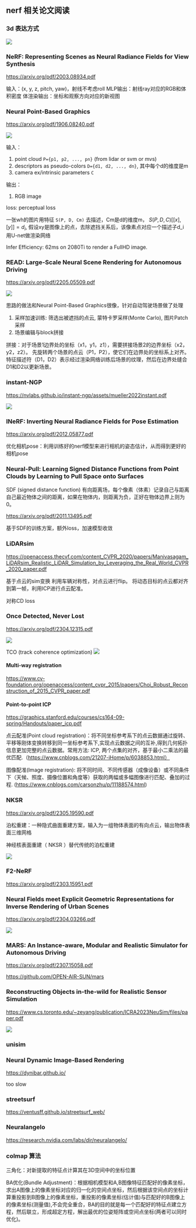 ## nerf 相关论文阅读

### 3d 表达方式

![](assets/2023-08-20-01-10-22.png)

### NeRF: Representing Scenes as Neural Radiance Fields for View Synthesis

https://arxiv.org/pdf/2003.08934.pdf

输入：(x, y, z, pitch, yaw)，射线不考虑roll
MLP输出：射线ray对应的RGB和体积密度
体渲染输出：坐标和观察方向对应的新视图

### Neural Point-Based Graphics

https://arxiv.org/pdf/1906.08240.pdf

![](assets/2023-07-27-15-24-04.png)

输入：
1. point cloud `P={p1, p2, ..., pn}` (from lidar or svm or mvs)
2. descriptors as pseudo-colors `D={d1, d2, ..., dn}`, 其中每个d的维度是m
3. camera ex/intrinsic parameters `C`

输出：
1. RGB image

loss:
perceptual loss

一张wh的图片用特征 `S(P, D, Cm)` 去描述，Cm是d的维度m，
$S(P, D, C)[[x], [y]] = d_i$, 假设xy是图像上的点，去除遮挡关系后，该像素点对应一个描述子d_i
用U-net做渲染网络

Infer Efficiency: 62ms on 2080Ti to render a FullHD image.


### READ: Large-Scale Neural Scene Rendering for Autonomous Driving

https://arxiv.org/pdf/2205.05509.pdf

![](assets/2023-07-27-15-23-31.png)

思路的做法和Neural Point-Based Graphics很像，针对自动驾驶场景做了处理
1. 采样加速训练: 筛选出被遮挡的点云, 蒙特卡罗采样(Monte Carlo), 图片Patch采样
2. 场景编辑与block拼接

拼接：对于场景1边界处的坐标（x1，y1，z1），需要拼接场景2的边界坐标（x2，y2，z2）。 先旋转两个场景的点云（P1，P2），使它们在边界处的坐标系上对齐。 特征描述符（D1，D2）表示经过渲染网络训练后场景的纹理，然后在边界处缝合D1和D2以更新场景。


### instant-NGP

https://nvlabs.github.io/instant-ngp/assets/mueller2022instant.pdf

![](assets/2023-07-29-15-24-49.png)


### INeRF: Inverting Neural Radiance Fields for Pose Estimation

https://arxiv.org/pdf/2012.05877.pdf

优化相机pose：利用训练好的nerf模型来进行相机的姿态估计，从而得到更好的相机pose



### Neural-Pull: Learning Signed Distance Functions from Point Clouds by Learning to Pull Space onto Surfaces

SDF (signed distance function) 有向距离场，每个像素（体素）记录自己与距离自己最近物体之间的距离，如果在物体内，则距离为负，正好在物体边界上则为0。

https://arxiv.org/pdf/2011.13495.pdf

基于SDF的训练方案，额外loss，加速模型收敛


### LiDARsim

https://openaccess.thecvf.com/content_CVPR_2020/papers/Manivasagam_LiDARsim_Realistic_LiDAR_Simulation_by_Leveraging_the_Real_World_CVPR_2020_paper.pdf

基于点云的sim变换
利用车辆对称性，对点云进行flip。
将动态目标的点云都对齐到第一帧，利用ICP进行点云配准。

对称CD loss


### Once Detected, Never Lost

https://arxiv.org/pdf/2304.12315.pdf

![](assets/2023-07-29-15-42-59.png)

TCO (track coherence optimization)
![](assets/2023-07-29-15-46-09.png)

#### Multi-way registration

https://www.cv-foundation.org/openaccess/content_cvpr_2015/papers/Choi_Robust_Reconstruction_of_2015_CVPR_paper.pdf


#### Point-to-point ICP

https://graphics.stanford.edu/courses/cs164-09-spring/Handouts/paper_icp.pdf

点云配准(Point cloud registration)：将不同坐标参考系下的点云数据通过旋转、平移等刚体变换转移到同一坐标参考系下,实现点云数据之间的互补,得到几何拓扑信息更加完整的点云数据。常用方法: ICP, 两个点集的对齐，基于最小二乘法的最优匹配.（https://www.cnblogs.com/21207-iHome/p/6038853.html）

图像配准(Image registration): 将不同时间、不同传感器（成像设备）或不同条件下（天候、照度、摄像位置和角度等）获取的两幅或多幅图像进行匹配、叠加的过程. (https://www.cnblogs.com/carsonzhu/p/11188574.html)

### NKSR

https://arxiv.org/pdf/2305.19590.pdf

泊松重建：一种隐式曲面重建方案，输入为一组物体表面的有向点云，输出物体表面三维网格

神经核表面重建（ NKSR ）替代传统的泊松重建

![](assets/2023-07-30-14-28-56.png)


### F2-NeRF

https://arxiv.org/pdf/2303.15951.pdf


### Neural Fields meet Explicit Geometric Representations for Inverse Rendering of Urban Scenes

https://arxiv.org/pdf/2304.03266.pdf

![](assets/2023-08-02-00-10-53.png)


### MARS: An Instance-aware, Modular and Realistic Simulator for Autonomous Driving

https://arxiv.org/pdf/2307.15058.pdf

https://github.com/OPEN-AIR-SUN/mars

### Reconstructing Objects in-the-wild for Realistic Sensor Simulation

https://www.cs.toronto.edu/~zeyang/publication/ICRA2023NeuSim/files/paper.pdf

![](assets/2023-08-02-17-47-35.png)


### unisim


### Neural Dynamic Image-Based Rendering

https://dynibar.github.io/

too slow

### streetsurf

https://ventusff.github.io/streetsurf_web/

### Neuralangelo

https://research.nvidia.com/labs/dir/neuralangelo/

### colmap 算法

三角化：对新提取的特征点计算其在3D空间中的坐标位置

BA优化(Bundle Adjustment)：根据相机模型和A,B图像特征匹配好的像素坐标，求出A图像上的像素坐标对应的归一化的空间点坐标，然后根据该空间点的坐标计算重投影到B图像上的像素坐标，重投影的像素坐标(估计值)与匹配好的B图像上的像素坐标(测量值),不会完全重合，BA的目的就是每一个匹配好的特征点建立方程，然后联立，形成超定方程，解出最优的位姿矩阵或空间点坐标(两者可以同时优化)。